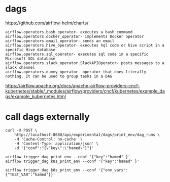 # dags
https://github.com/airflow-helm/charts/
```
airflow.operators.bash_operator- executes a bash command
airflow.operators.docker_operator- implements Docker operator
airflow.operators.email_operator- sends an email
airflow.operators.hive_operator- executes hql code or hive script in a specific Hive database
airflow.operators.sql_operator- executes sql code in a specific Microsoft SQL database
airflow.operators.slack_operator.SlackAPIOperator- posts messages to a slack channel
airflow.operators.dummy_operator- operator that does literally nothing. It can be used to group tasks in a DAG
```


https://airflow.apache.org/docs/apache-airflow-providers-cncf-kubernetes/stable/_modules/airflow/providers/cncf/kubernetes/example_dags/example_kubernetes.html


# call dags externally
```
curl -X POST \
    http://localhost:8080/api/experimental/dags/print_env/dag_runs \
    -H 'Cache-Control: no-cache' \
    -H 'Content-Type: application/json' \
    -d '{"conf":"{\"key\":\"hamed\"}"}'

```
```
airflow trigger_dag print_env --conf '{"key":"hamed" }'
airflow trigger_dag k8s_print_env --conf '{"key":"hamed" }'

airflow trigger_dag k8s_print_env --conf '{"env_vars":{"TEST_VAR":"hamed"}}'
```